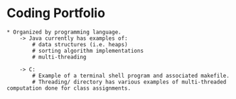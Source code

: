 Coding Portfolio
================

	* Organized by programming language.
		-> Java currently has examples of:
			# data structures (i.e. heaps)
			# sorting algorithm implementations
			# multi-threading

		-> C:
			# Example of a terminal shell program and associated makefile.
			# Threading/ directory has various examples of multi-threaded computation done for class assignments.

		
